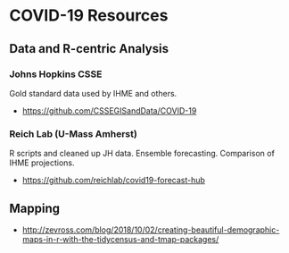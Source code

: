 # COVID-19 Resources

## Data and R-centric Analysis

### Johns Hopkins CSSE

Gold standard data used by IHME and others.

* https://github.com/CSSEGISandData/COVID-19

### Reich Lab (U-Mass Amherst)

R scripts and cleaned up JH data. Ensemble forecasting. Comparison of IHME 
projections.

* https://github.com/reichlab/covid19-forecast-hub

## Mapping

* http://zevross.com/blog/2018/10/02/creating-beautiful-demographic-maps-in-r-with-the-tidycensus-and-tmap-packages/

